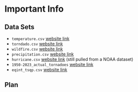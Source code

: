# Important Info

## Data Sets

- `temperature.csv` [website link](https://www.ncei.noaa.gov/access/monitoring/climate-at-a-glance/national/time-series/110/tavg/1/0/1895-2024?base_prd=true&begbaseyear=1901&endbaseyear=2000)
- `torndado.csv` [website link](https://www.ncei.noaa.gov/access/monitoring/tornadoes/1/0?fatalities=false)
- `wildfire.csv` [website link](https://www.ncei.noaa.gov/access/monitoring/wildfires/month/0)
- `precipitation.csv` [website link](https://www.ncei.noaa.gov/access/monitoring/climate-at-a-glance/national/time-series/110/pcp/1/0/1895-2024?base_prd=true&begbaseyear=1895&endbaseyear=2000)
- `hurricane.csv` [website link](https://www.kaggle.com/datasets/utkarshx27/noaa-atlantic-hurricane-database/data) (still pulled from a NOAA dataset)
- `1950-2023_actual_tornadoes` [website link](https://www.spc.noaa.gov/wcm/)
- `eqint_tsqp.csv` [website link](https://www.ngdc.noaa.gov/hazard/eq-intensity.shtml)

## Plan
